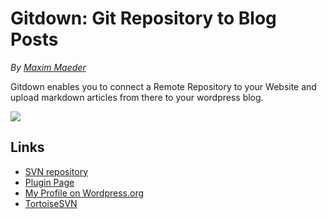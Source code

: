 # Gitdown: Git Repository to Blog Posts
*By [Maxim Maeder](https://maximmaeder.com/)*

Gitdown enables you to connect a Remote Repository to your Website and upload markdown articles from there to your wordpress blog.

![](https://raw.githubusercontent.com/Maximinodotpy/Gitdown/master/assets/banner-1544x500.png)



## Links
- [SVN repository](http://plugins.svn.wordpress.org/gitdown/)
- [Plugin Page](https://wordpress.org/plugins/gitdown)
- [My Profile on Wordpress.org](https://profiles.wordpress.org/maximmaeder/)
- [TortoiseSVN](https://tortoisesvn.net/)
